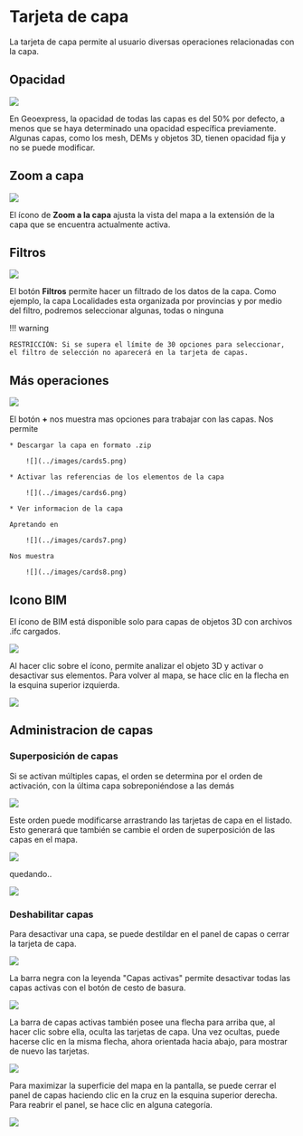 # Tarjeta de capa

La tarjeta de capa permite al usuario diversas operaciones relacionadas con la capa.

## Opacidad

![](../images/cards1.png)

En Geoexpress, la opacidad de todas las capas es del 50% por defecto, a menos que se haya determinado una opacidad específica previamente. Algunas capas, como los mesh, DEMs y objetos 3D, tienen opacidad fija y no se puede modificar.

## Zoom a capa

![](../images/cards2.png)

El ícono de **Zoom a la capa** ajusta la vista del mapa a la extensión de la capa que se encuentra actualmente activa.

## Filtros

![](../images/cards3.png)

El botón **Filtros** permite hacer un filtrado de los datos de la capa. Como ejemplo, la capa Localidades esta organizada por provincias y por medio del filtro, podremos seleccionar algunas, todas o ninguna

!!! warning

    RESTRICCIÓN: Si se supera el límite de 30 opciones para seleccionar, el filtro de selección no aparecerá en la tarjeta de capas.

## Más operaciones

![](../images/cards4.png)

El botón **+** nos muestra mas opciones para trabajar con las capas. Nos permite

    * Descargar la capa en formato .zip

        ![](../images/cards5.png)

    * Activar las referencias de los elementos de la capa

        ![](../images/cards6.png)

    * Ver informacion de la capa

    Apretando en

        ![](../images/cards7.png)

    Nos muestra

        ![](../images/cards8.png)


## Icono BIM

El ícono de BIM está disponible solo para capas de objetos 3D con archivos .ifc cargados.

![](../images/cards9.png)

Al hacer clic sobre el ícono, permite analizar el objeto 3D y activar o desactivar sus elementos. Para volver al mapa, se hace clic en la flecha en la esquina superior izquierda.

![](../images/cards10.png)

## Administracion de capas

### Superposición de capas

Si se activan múltiples capas, el orden se determina por el orden de activación, con la última capa sobreponiéndose a las demás

![](../images/cards11.png)

Este orden puede modificarse arrastrando las tarjetas de capa en el listado. Esto generará que también se cambie el orden de superposición de las capas en el mapa.

![](../images/cards12.png)

quedando..

![](../images/cards13.png)

### Deshabilitar capas

Para desactivar una capa, se puede destildar en el panel de capas o cerrar la tarjeta de capa.

![](../images/cards14.png)

La barra negra con la leyenda "Capas activas" permite desactivar todas las capas activas con el botón de cesto de basura.

![](../images/cards15.png)

La barra de capas activas también posee una flecha para arriba que, al hacer clic sobre ella, oculta las tarjetas de capa. Una vez ocultas, puede hacerse clic en la misma flecha, ahora orientada hacia abajo, para mostrar de nuevo las tarjetas.

![](../images/cards16.png)

Para maximizar la superficie del mapa en la pantalla, se puede cerrar el panel de capas haciendo clic en la cruz en la esquina superior derecha. Para reabrir el panel, se hace clic en alguna categoría.

![](../images/cards17.png)

